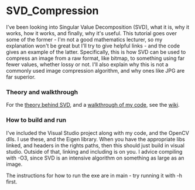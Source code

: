 # SVD_Compression
I've been looking into Singular Value Decomposition (SVD), what it is, why it works, how it works, and finally, why it's useful. This tutorial goes over some of the former - I'm not a good mathematics lecturer, so my explanation won't be great but I'll try to give helpful links - and the code gives an example of the latter. Specifically, this is how SVD can be used to compress an image from a raw format, like bitmap, to something using far fewer values, whether lossy or not. I'll also explain why this is not a commonly used image compression algorithm, and why ones like JPG are far superior.


### Theory and walkthrough
For the [theory behind SVD](https://github.com/dmckinnon/SVD_Compression/wiki/SVD-Theory), and a [walkthrough of my code](https://github.com/dmckinnon/SVD_Compression/wiki/Image-compression), see the [wiki](https://github.com/dmckinnon/SVD_Compression/wiki). 

### How to build and run
I've included the Visual Studio project along with my code, and the OpenCV dlls. I use these, and the Eigen library. When you have the appropriate libs linked, and headers in the rights paths, then this should just build in visual studio. Outside of that, linking and including is on you. I advice compiling with -O3, since SVD is an intensive algorithm on something as large as an image.

The instructions for how to run the exe are in main - try running it with -h first. 
